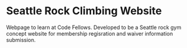 # Seattle Rock Climbing Website
Webpage to learn at Code Fellows. Developed to be a Seattle rock gym concept website for membership regisration and waiver information submission.